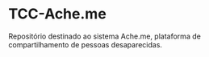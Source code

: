 # TCC-Ache.me
Repositório destinado ao sistema Ache.me, plataforma de compartilhamento de pessoas desaparecidas.
